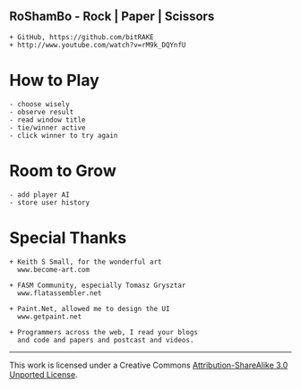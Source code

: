 
##  RoShamBo - Rock | Paper | Scissors
    + GitHub, https://github.com/bitRAKE
    + http://www.youtube.com/watch?v=rM9k_DQYnfU


# How to Play
    - choose wisely
    - observe result
	- read window title
	- tie/winner active
    - click winner to try again


# Room to Grow
    - add player AI
    - store user history


# Special Thanks
    + Keith S Small, for the wonderful art
      www.become-art.com

    + FASM Community, especially Tomasz Grysztar
      www.flatassembler.net

    + Paint.Net, allowed me to design the UI
      www.getpaint.net

    + Programmers across the web, I read your blogs
      and code and papers and postcast and videos.

___
This work is licensed under a Creative Commons
[Attribution-ShareAlike 3.0 Unported License](http://creativecommons.org/licenses/by-sa/3.0/).